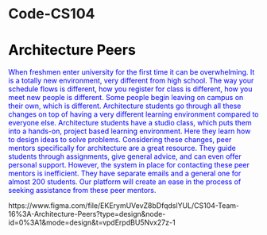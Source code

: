 # Code-CS104
<h1 style="color: black;">Architecture Peers</h1>
<p style="color:blue;"> When freshmen enter university for the first time it can be overwhelming. It is a totally new environment, very different from high school. The way your schedule flows is different, how you register for class is different, how you meet new people is different. Some people begin leaving on campus on their own, which is different. Architecture students go through all these changes on top of having a very different learning environment compared to everyone else. Architecture students have a studio class, which puts them into a hands-on, project based learning environment. Here they learn how to design ideas to solve problems.  Considering these changes, peer mentors specifically for architecture are a great resource. They guide students through assignments, give general advice, and can even offer personal support. However, the system in place for contacting these peer mentors is inefficient. They have separate emails and a general one for almost 200 students. Our platform will create an ease in the process of seeking assistance from these peer mentors. </p>
</p>https://www.figma.com/file/EKErymUVevZ8bDfqdslYUL/CS104-Team-16%3A-Architecture-Peers?type=design&node-id=0%3A1&mode=design&t=vpdErpdBU5Nvx27z-1 </p>
